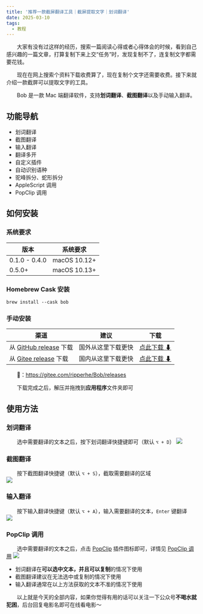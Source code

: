 ```yaml
---
title: '推荐一款截屏翻译工具｜截屏提取文字｜划词翻译'
date: 2025-03-10
tags:
  - 教程
---
```


&emsp;&emsp;大家有没有过这样的经历，搜索一篇阅读心得或者心得体会的时候，看到自己感兴趣的一篇文章，打算复制下来上交“任务”时，发现复制不了，连复制文字都需要花钱。

&emsp;&emsp;现在在网上搜索个资料下载收费算了，现在复制个文字还需要收费。接下来就介绍一款截屏可以提取文字的工具。



&emsp;&emsp;Bob 是一款 Mac 端翻译软件，支持**划词翻译**、**截图翻译**以及手动输入翻译。

## 功能导航
-  划词翻译
-  截图翻译
-  输入翻译
-  翻译多开
-  自定义插件
-  自动识别语种
-  驼峰拆分、蛇形拆分
-  AppleScript 调用
-  PopClip 调用

## 如何安装

### 系统要求

| 版本          | 系统要求     |
| ------------- | ------------ |
| 0.1.0 - 0.4.0 | macOS 10.12+ |
| 0.5.0+        | macOS 10.13+ |

### Homebrew Cask 安装

```
brew install --cask bob
```

### 手动安装

| 渠道                                                         | 建议               | 下载                                                         |
| ------------------------------------------------------------ | ------------------ | ------------------------------------------------------------ |
| 从 [GitHub release](https://github.com/ripperhe/Bob/releases) 下载 | 国外从这里下载更快 | [点此下载 ⬇](https://github.com/ripperhe/Bob/releases/latest/download/Bob.zip) |
| 从 [Gitee release](https://gitee.com/ripperhe/Bob/releases) 下载 | 国内从这里下载更快 | [点此下载 ⬇](https://gitee.com/ripperhe/Bob/attach_files/980744/download/Bob.zip) |

&emsp;&emsp;🔗：https://gitee.com/ripperhe/Bob/releases

&emsp;&emsp;下载完成之后，解压并拖拽到**应用程序**文件夹即可

## 使用方法

### 划词翻译
&emsp;&emsp;选中需要翻译的文本之后，按下划词翻译快捷键即可（默认 `⌥ + D`） 
![](https://files.mdnice.com/user/25819/12efd19b-c688-4ca0-bb54-1e34d978fc67.gif)

### 截图翻译  
&emsp;&emsp;按下截图翻译快捷键（默认 `⌥ + S`），截取需要翻译的区域     
![](https://files.mdnice.com/user/25819/553a9d9c-dacb-4e97-bdb3-14e2823f105e.gif)

### 输入翻译    
&emsp;&emsp;按下输入翻译快捷键（默认 `⌥ + A`），输入需要翻译的文本，`Enter` 键翻译  
![](https://files.mdnice.com/user/25819/d532e06e-0a41-445f-ad44-0cccf0527abc.gif)

### PopClip 调用
&emsp;&emsp;选中需要翻译的文本之后，点击 [PopClip](https://pilotmoon.com/popclip/) 插件图标即可，详情见 [PopClip 调用](https://ripperhe.gitee.io/bob/#/general/integration/popclip) 
![](https://files.mdnice.com/user/25819/ab28ca32-844e-4da5-ac07-79cee1b89803.gif)


- 划词翻译在**可以选中文本，并且可以复制**的情况下使用
- 截图翻译建议在无法选中或复制的情况下使用
- 输入翻译通常在以上方法获取的文本不准的情况下使用

&emsp;&emsp;以上就是今天的全部内容，如果你觉得有用的话可以关注一下公众号**不喝水就犯困**，后台回复电影名即可在线看电影～
